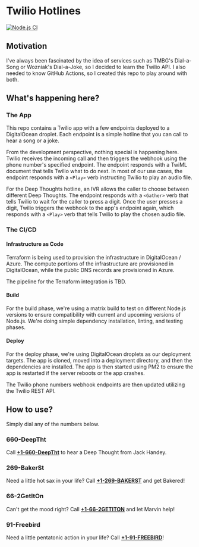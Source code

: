# Twilio Hotlines

[![Node.js CI](https://github.com/rodmhgl/twilio_apps/actions/workflows/main.yml/badge.svg)](https://github.com/rodmhgl/twilio_apps/actions/workflows/main.yml)

## Motivation

I've always been fascinated by the idea of services such as TMBG's Dial-a-Song or Wozniak's Dial-a-Joke, so I decided to learn the Twilio API. I also needed to know GitHub Actions, so I created this repo to play around with both.

## What's happening here?

### The App

This repo contains a Twilio app with a few endpoints deployed to a DigitalOcean droplet. Each endpoint is a simple hotline that you can call to hear a song or a joke.

From the development perspective, nothing special is happening here. Twilio receives the incoming call and then triggers the webhook using the phone number's specified endpoint. The endpoint responds with a TwiML document that tells Twilio what to do next. In most of our use cases, the endpoint responds with a `<Play>` verb instructing Twilio to play an audio file.

For the Deep Thoughts hotline, an IVR allows the caller to choose between different Deep Thoughts. The endpoint responds with a `<Gather>` verb that tells Twilio to wait for the caller to press a digit. Once the user presses a digit, Twilio triggers the webhook to the app's endpoint again, which responds with a `<Play>` verb that tells Twilio to play the chosen audio file.

### The CI/CD

#### Infrastructure as Code

Terraform is being used to provision the infrastructure in DigitalOcean / Azure. The compute portions of the infrastructure are provisioned in DigitalOcean, while the public DNS records are provisioned in Azure.

The pipeline for the Terraform integration is TBD.

#### Build

For the build phase, we're using a matrix build to test on different Node.js versions to ensure compatibility with current and upcoming versions of Node.js. We're doing simple dependency installation, linting, and testing phases.

#### Deploy

For the deploy phase, we're using DigitalOcean droplets as our deployment targets. The app is cloned, moved into a deployment directory, and then the dependencies are installed. The app is then started using PM2 to ensure the app is restarted if the server reboots or the app crashes.

The Twilio phone numbers webhook endpoints are then updated utilizing the Twilio REST API.

## How to use?

Simply dial any of the numbers below.

### 660-DeepTht

Call **[+1-660-DeepTht](tel:16603337848)** to hear a Deep Thought from Jack Handey.

### 269-BakerSt

Need a little hot sax in your life? Call **[+1-269-BAKERST](tel:12692253778)** and get Bakered!

### 66-2GetItOn

Can't get the mood right? Call **[+1-66-2GETITON](tel:16624384866)** and let Marvin help!

### 91-Freebird

Need a little pentatonic action in your life? Call **[+1-91-FREEBIRD](tel:19137332473)**!
